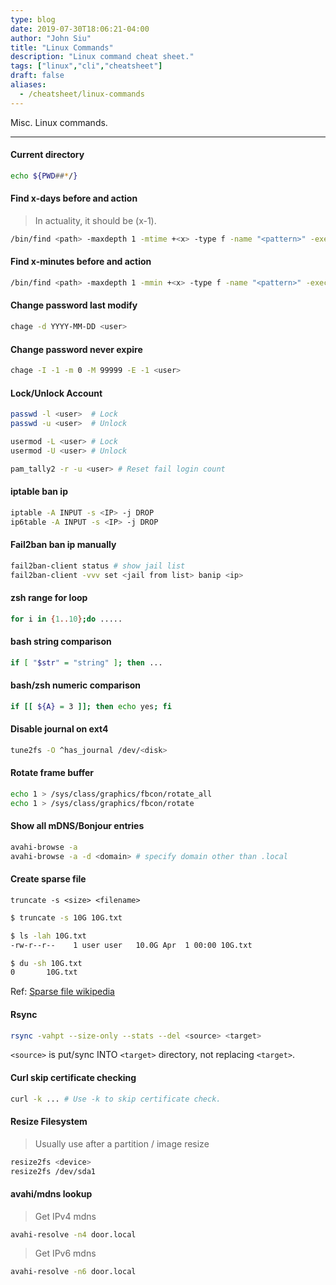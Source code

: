```yaml
---
type: blog
date: 2019-07-30T18:06:21-04:00
author: "John Siu"
title: "Linux Commands"
description: "Linux command cheat sheet."
tags: ["linux","cli","cheatsheet"]
draft: false
aliases:
  - /cheatsheet/linux-commands
---
```

Misc. Linux commands.
<!--more-->

---

#### Current directory

```sh
echo ${PWD##*/}
```

#### Find x-days before and action

> In actuality, it should be (x-1).

```sh
/bin/find <path> -maxdepth 1 -mtime +<x> -type f -name "<pattern>" -exec rm -f {} \;
```

#### Find x-minutes before and action

```sh
/bin/find <path> -maxdepth 1 -mmin +<x> -type f -name "<pattern>" -exec rm -f {} \;
```

#### Change password last modify

```sh
chage -d YYYY-MM-DD <user>
```

#### Change password never expire

```sh
chage -I -1 -m 0 -M 99999 -E -1 <user>
```

#### Lock/Unlock Account

```sh
passwd -l <user>  # Lock
passwd -u <user>  # Unlock

usermod -L <user> # Lock
usermod -U <user> # Unlock

pam_tally2 -r -u <user> # Reset fail login count
```

#### iptable ban ip

```sh
iptable -A INPUT -s <IP> -j DROP
ip6table -A INPUT -s <IP> -j DROP
```

#### Fail2ban ban ip manually

```sh
fail2ban-client status # show jail list
fail2ban-client -vvv set <jail from list> banip <ip>
```

#### zsh range for loop

```sh
for i in {1..10};do .....
```

#### bash string comparison

```sh
if [ "$str" = "string" ]; then ...
```

#### bash/zsh numeric comparison

```sh
if [[ ${A} = 3 ]]; then echo yes; fi
```

#### Disable journal on ext4

```sh
tune2fs -O ^has_journal /dev/<disk>
```

#### Rotate frame buffer

```sh
echo 1 > /sys/class/graphics/fbcon/rotate_all
echo 1 > /sys/class/graphics/fbcon/rotate
```

#### Show all mDNS/Bonjour entries

```sh
avahi-browse -a
avahi-browse -a -d <domain> # specify domain other than .local
```

#### Create sparse file

`truncate -s <size> <filename>`

```sh
$ truncate -s 10G 10G.txt

$ ls -lah 10G.txt
-rw-r--r--    1 user user   10.0G Apr  1 00:00 10G.txt

$ du -sh 10G.txt
0       10G.txt
```

Ref: [Sparse file wikipedia](https://wiki.archlinux.org/index.php/Sparse_file)

#### Rsync

```sh
rsync -vahpt --size-only --stats --del <source> <target>
```

`<source>` is put/sync INTO `<target>` directory, not replacing `<target>`.

#### Curl skip certificate checking

```sh
curl -k ... # Use -k to skip certificate check.
```

#### Resize Filesystem

> Usually use after a partition / image resize

```sh
resize2fs <device>
resize2fs /dev/sda1
```

#### avahi/mdns lookup

> Get IPv4 mdns

```sh
avahi-resolve -n4 door.local
```

> Get IPv6 mdns

```sh
avahi-resolve -n6 door.local
```
